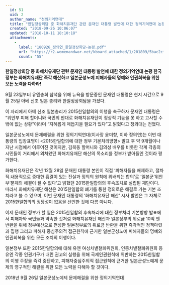 ```yaml
---
  id: 51
  uid: 2
  author_name: "정의기억연대"
  title: "한일정상회담 중 화해치유재단 관련 문재인 대통령 발언에 대한 정의기억연대 논평"
  created: "2018-09-26 10:06:07"
  updated: "2018-10-11 18:10:18"
  attachments: 
    - 
      label: "180926_정의연_한일정상회담-논평.pdf"
      url: "https://r2.womenandwar.net/kboard_attached/1/201809/5bac2cff7e6cb5809073.pdf"
      count: "55"
---
```

**한일정상회담 중 화해치유재단 관련 문재인 대통령 발언에 대한 정의기억연대 논평
한국정부는 화해치유재단 즉각 해산하고 일본군성노예 피해자들의 명예와 인권회복을 위한 모든 노력을 다하라!** 

9월 23일부터 유엔총회 참석을 위해 뉴욕을 방문중인 문재인 대통령은 현지 시간으로 9월 25일 아베 신조 일본 총리와 한일정상회담을 가졌다. 

이 자리에서 아베 신조 일본총리가 2015한일합의의 이행을 촉구하자 문재인 대통령은 “위안부 피해 할머니와 국민의 반대로 화해치유재단이 정상적 기능을 못 하고 고사할 수 밖에 없는 상황”이라며 “지혜롭게 매듭지을 필요가 있다”고 밝혔다고 청와대는 전했다. 

일본군성노예제 문제해결을 위한 정의기억연대(이사장 윤미향, 이하 정의연)는 이번 대통령의 입장표명이 <2015한일합의에 대한 정부 기본처리방향> 발표 후 약 9개월이나 지난 시점에서 이루어진 것이지만, 김복동 할머니와 김의성 배우를 비롯한 각계 각층의 시민들이 거리에서 외쳐왔던 화해치유재단 해산의 목소리를 정부가 받아들인 것이라 평가한다. 

화해치유재단은 작년 12월 28일 문재인 대통령 본인이 직접 ‘피해자들을 배제하고, 절차적.내용적으로 중대한 흠결이 있는 진실과 정의의 원칙에 위배되는 합의’로 ‘일본군’위안부‘문제의 해결이 될 수 없다’고 밝혔던 2015한일합의의 후속조치로 설립된 재단이다. 따라서 화해치유재단 해산은 2015한일합의 폐기를 통한 정의로운 해결로 가는 기본 조치라고 볼 수 있으며, 이번 문재인 대통령의 ‘화해치유재단 해산’ 시사 발언은 그 자체로 2015한일합의의 정당성이 없음을 선언한 것에 다름 아니다. 

이제 문재인 정부가 할 일은 2015한일합의 후속처리에 대한 정부처리 기본방향 발표에서 피해자와 국민들과 약속한 것처럼 화해치유재단 해산과 일본정부의 위로금 10억 엔 반환을 위해 정부예산으로 편성한 일본정부로의 위로금 반환을 위한 즉각적인 정책마련과 집행 그리고 피해자 중심주의적 접근원칙에 근거한 일본군성노예 피해자들의 명예와 인권회복을 위한 모든 조치의 이행이다. 

일본정부 또한 2015한일합의에 대해 유엔 여성차별철폐위원회, 인종차별철폐위원회 등 유엔 각종 인권기구가 내린 권고의 실행을 위해 국제인권원칙에 위반하는 2015한일합의 이행 주장을 즉각 중단하고, 피해자중심주의적 접근원칙에 근거한 일본군성노예제 문제의 영구적인 해결을 위한 모든 노력을 다해야 할 것이다. 

2018년 9월 26일 일본군성노예제 문제해결을 위한 정의기억연대